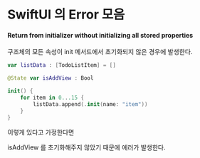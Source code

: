 # SwiftUI 의 Error 모음

#### Return from initializer without initializing all stored properties
구조체의 모든 속성이 init 메서드에서 초기화되지 않은 경우에 발생한다.

```swift
var listData : [TodoListItem] = []

@State var isAddView : Bool

init() {
    for item in 0...15 {
        listData.append(.init(name: "item"))
    }
}
```

이렇게 있다고 가정한다면

isAddView 를 초기화해주지 않았기 때문에 에러가 발생한다.